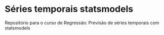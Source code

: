 # Séries temporais statsmodels
Repositório para o curso de Regressão: Previsão de séries temporais com statsmodels
